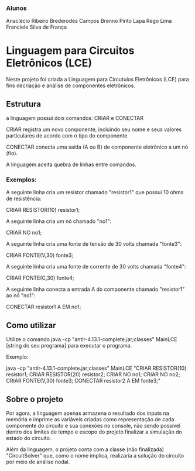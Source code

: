### Alunos
Anaclécio Ribeiro Brederodes Campos
Brenno Pinto Lapa Rego Lima
Franciele Silva de França


# Linguagem para Circuitos Eletrônicos (LCE)
Neste projeto foi criada a Linguagem para Circutuios Eletrônicos (LCE) para fins decriação e análise de componentes eletrônicos.

## Estrutura
a linguagem possui dois comandos: CRIAR e CONECTAR

CRIAR registra um novo componente, incluindo seu nome e seus valores particulares de acordo com o tipo do componente.

CONECTAR conecta uma saída (A ou B) de componente eletrônico a um nó (fio).

A linguagem aceita quebra de linhas entre comandos.
### Exemplos:
A seguinte linha cria um resistor chamado "resistor1" que possui 10 ohms de resistência:

CRIAR RESISTOR(10) resistor1;

A seguinte linha cria um nó chamado "no1":

CRIAR NO no1;

A seguinte linha cria uma fonte de tensão de 30 volts chamada "fonte3":

CRIAR FONTE(V,30) fonte3;

A seguinte linha cria uma fonte de corrente de 30 volts chamada "fonte4":

CRIAR FONTE(C,30) fonte4;


A seguinte linha conecta a entrada A do componente chamado "resistor1" ao nó "no1":

CONECTAR resistor1 A EM no1;

## Como utilizar
Utilize o comando java -cp "antlr-4.13.1-complete.jar;classes" MainLCE [string do seu programa] para executar o programa.

Exemplo:

java -cp "antlr-4.13.1-complete.jar;classes" MainLCE "CRIAR RESISTOR(10) resistor1;
CRIAR RESISTOR(20) resistor2;
CRIAR NO no1;
CRIAR NO no2;
CRIAR FONTE(V,30) fonte3;
CONECTAR resistor2 A EM fonte3;"

## Sobre o projeto
Por agora, a linguagem apenas armazena o resultado dos inputs na memória e imprime as variáveis criadas como representação de cada componente do circuito e sua conexões no console, não sendo possível dentro dos limites de tempo e escopo do projeto finalizar a simulação do estado do circuito.

Além da linguagem, o projeto conta com a classe (não finalizada) "CircuitSolver" que, como o nome implica, realizaria a solução do circuito por meio de análise nodal.
